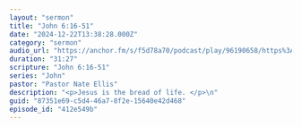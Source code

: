 ```yaml
---
layout: "sermon"
title: "John 6:16-51"
date: "2024-12-22T13:38:28.000Z"
category: "sermon"
audio_url: "https://anchor.fm/s/f5d78a70/podcast/play/96190658/https%3A%2F%2Fd3ctxlq1ktw2nl.cloudfront.net%2Fstaging%2F2024-11-23%2F392008995-44100-2-e8934c886691.m4a"
duration: "31:27"
scripture: "John 6:16-51"
series: "John"
pastor: "Pastor Nate Ellis"
description: "<p>Jesus is the bread of life. </p>\n"
guid: "87351e69-c5d4-46a7-8f2e-15640e42d468"
episode_id: "412e549b"
---
```


